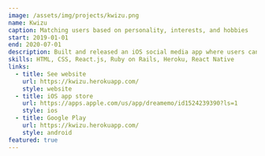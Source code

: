 ```yaml
---
image: /assets/img/projects/kwizu.png
name: Kwizu
caption: Matching users based on personality, interests, and hobbies
start: 2019-01-01
end: 2020-07-01
description: Built and released an iOS social media app where users can personalize profiles by taking personality quizzes, saving their results, and sharing them with friends. Future features include adding interests, and hobbies to profiles and creating an algorithm that evaluates similarities and compatibility between different users.
skills: HTML, CSS, React.js, Ruby on Rails, Heroku, React Native
links:
  - title: See website
    url: https://kwizu.herokuapp.com/
    style: website
  - title: iOS app store
    url: https://apps.apple.com/us/app/dreamemo/id1524239390?ls=1
    style: ios
  - title: Google Play
    url: https://kwizu.herokuapp.com/
    style: android
featured: true
---
```

